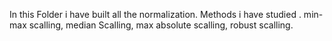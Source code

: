 In this Folder i have built all the normalization.
Methods i have studied .
min-max scalling,
median Scalling,
max absolute scalling,
robust scalling.
